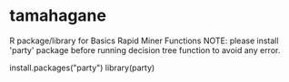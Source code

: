 # tamahagane
 R package/library for Basics Rapid Miner Functions
NOTE:
please install 'party' package before running decision tree function to avoid any error.

install.packages("party")
library(party)
